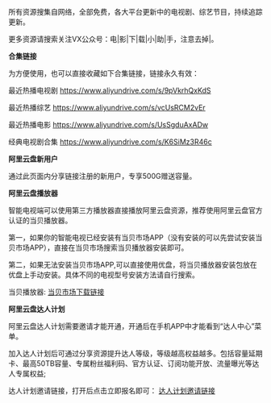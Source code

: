 所有资源搜集自网络，全部免费，各大平台更新中的电视剧、综艺节目，持续追踪更新。

更多资源请搜索关注VX公众号：电|影|下|载|小|助|手，注意去掉|。

**合集链接**

为方便使用，也可以直接收藏如下合集链接，链接永久有效：

最近热播电视剧  https://www.aliyundrive.com/s/9pVkrhQxKdS 

最近热播综艺    https://www.aliyundrive.com/s/vcUsRCM2vEr 

最近热播电影    https://www.aliyundrive.com/s/UsSgduAxADw

经典电视剧合集  https://www.aliyundrive.com/s/K6SiMz3R46c

**阿里云盘新用户**

通过此页面内分享链接注册的新用户，专享500G赠送容量。

**阿里云盘播放器**

智能电视端可以使用第三方播放器直接播放阿里云盘资源，推荐使用阿里云盘官方认证的当贝播放器。

第一，如果你的智能电视已经安装有当贝市场APP（没有安装的可以先尝试安装当贝市场APP），直接在当贝市场搜索当贝播放器安装即可。

第二，如果无法安装当贝市场APP,可以直接使用优盘，将当贝播放器安装包放在优盘上手动安装。具体不同的电视型号安装方法请自行搜索。

当贝播放器:
[当贝市场下载链接](https://webapk.dangbei.net/down/20230109/dbbfq_1.3.8_dangbei.apk)

**阿里云盘达人计划**

阿里云盘达人计划需要邀请才能开通，开通后在手机APP中才能看到“达人中心”菜单。

加入达人计划后可通过分享资源提升达人等级，等级越高权益越多。包括容量延期卡、最高50TB容量、专属粉丝福利码、官方认证、订阅功能开放、流量曝光等达人专属权益;

达人计划邀请链接，打开后点击立即报名即可：
[达人计划邀请链接](https://pages.aliyundrive.com/mobile-page/web/signup.html?code=b03f709)

